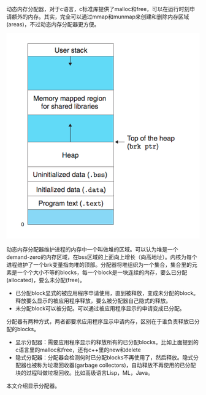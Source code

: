 动态内存分配器，对于c语言，c标准库提供了malloc和free，可以在运行时刻申请额外的内存。其实，完全可以通过mmap和munmap来创建和删除内存区域(areas)，不过动态内存分配器更方便。

![堆](/assets/img/dynamic_memory_allocation/heap.png)

动态内存分配器维护进程的内存中一个叫做堆的区域。可以认为堆是一个demand-zero的内存区域，在bss区域的上面向上增长（向高地址）。内核为每个进程维护了一个brk变量指向堆的顶部。分配器将堆组织为一个集合，集合里的元素是一个个大小不等的blocks，每一个block是一块连续的内存，要么已分配(allocated)，要么未分配(free)。

* 已分配block显式的被应用程序申请使用，直到被释放，变成未分配的block。释放要么显示的被应用程序释放，要么被分配器自己隐式的释放。
* 未分配block可以被分配。可以通过被应用程序显示的申请变成已分配。

分配器有两种方式，两者都要求应用程序显示申请内存，区别在于谁负责释放已分配的blocks。

* 显示分配器：需要应用程序显示的释放所有的已分配blocks。比如上面提到的c语言里的malloc和free，还有c++里的new和delete
* 隐式分配器：分配器会检测何时已分配blocks不再使用了，然后释放。隐式分配器也被称为垃圾回收器(garbage collectors)，自动释放不再使用的已分配块的过程叫做垃圾回收。比如高级语言Lisp，ML，Java。

本文介绍显示分配器。

